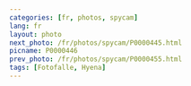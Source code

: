 ```yaml
---
categories: [fr, photos, spycam]
lang: fr
layout: photo
next_photo: /fr/photos/spycam/P0000445.html
picname: P0000446
prev_photo: /fr/photos/spycam/P0000455.html
tags: [Fotofalle, Hyena]
---
```

